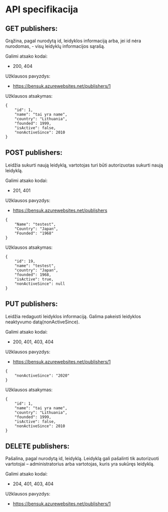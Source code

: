 # API specifikacija
## GET publishers:
Grąžina, pagal nurodytą id, leidyklos informaciją arba, jei id nėra nurodomas, - visų leidyklų informacijos sąrašą.

Galimi atsako kodai:<br>
* 200, 404

Užklausos pavyzdys:<br>
* https://bensuk.azurewebsites.net/publishers/1

Užklausos atsakymas:
```
{
    "id": 1,
    "name": "tai yra name",
    "country": "Lithuania",
    "founded": 1999,
    "isActive": false,
    "nonActiveSince": 2010
}
```

## POST publishers:
Leidžia sukurti naują leidyklą, vartotojas turi būti autorizuotas sukurti naują leidyklą.

Galimi atsako kodai:<br>
* 201, 401

Užklausos pavyzdys:<br>
* https://bensuk.azurewebsites.net/publishers
```
{
    "Name": "testest",
    "Country": "Japan",
    "Founded": "1968"
}
```
Užklausos atsakymas:
```
{
    "id": 19,
    "name": "testest",
    "country": "Japan",
    "founded": 1968,
    "isActive": true,
    "nonActiveSince": null
}
```
## PUT publishers:
Leidžia redaguoti leidyklos informaciją. Galima pakeisti leidyklos neaktyvumo datą(nonActiveSince).

Galimi atsako kodai:<br>
* 200, 401, 403, 404

Užklausos pavyzdys:<br>
* https://bensuk.azurewebsites.net/publishers/1 
```
{
    "nonActiveSince": "2020"
}
```
Užklausos atsakymas:
```
{
    "id": 1,
    "name": "tai yra name",
    "country": "Lithuania",
    "founded": 1999,
    "isActive": false,
    "nonActiveSince": 2010
}
```
## DELETE publishers:
Pašalina, pagal nurodytą id, leidyklą. Leidyklą gali pašalinti tik autorizuoti vartotojai – administratorius arba vartotojas, kuris yra sukūręs leidyklą.

Galimi atsako kodai:<br>
* 204, 401, 403, 404

Užklausos pavyzdys:<br>
* https://bensuk.azurewebsites.net/publishers/1 
